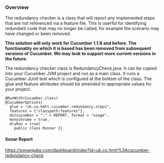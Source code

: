 ### Overview

The redundancy checker is a class that will report any implemented steps that are not referenced via a feature file. This is userful for identifying redundant code that may no longer be called; for example the scenario may have changed or been removed.

**This solution will only work for Cucumber 1.1.8 and before. The functionality on which it is based has been removed from subsequent versions of Cucumber. We may look to support more current versions in the future.**

The redundancy checker class is RedundancyCheck.java. It can be copied into your Cucumber JVM project and run as a main class. It runs a Cucumber JUnit test which is configured at the bottom of the class. The glue and feature attributes should be amended to appropriate values for your project.

```
@RunWith(Cucumber.class)
@CucumberOptions(
  glue = "uk.co.hmtt.cucumber.redundancy.steps", 
  features = {"classpath:features"}, 
  dotcucumber = "." + REPORT, format = "usage", 
  monochrome = true, 
  dryRun = true)
    public class Runner {}
```

#### Sonar Report

https://sonarqube.com/dashboard/index?id=uk.co.hmtt%3Acucumber-redundancy-check
